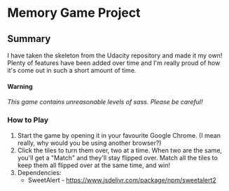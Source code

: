 # Memory Game Project

## Summary

I have taken the skeleton from the Udacity repository and made it my own! Plenty of features have been added over time and I'm really proud of how it's come out in such a short amount of time.
#### Warning
*This game contains unreasonable levels of sass. Please be careful!*


### How to Play

1. Start the game by opening it in your favourite Google Chrome. (I mean really, why would you be using another browser?)
1. Click the tiles to turn them over, two at a time. When two are the same, you'll get a "Match" and they'll stay flipped over. Match all the tiles to keep them all flipped over at the same time, and win!
1. Dependencies:
    * SweetAlert - https://www.jsdelivr.com/package/npm/sweetalert2
